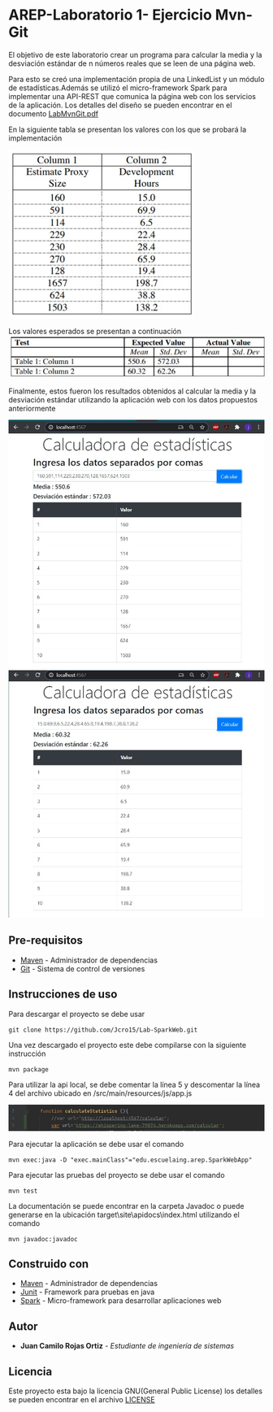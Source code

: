 # AREP-Laboratorio 1- Ejercicio Mvn-Git

El objetivo de este laboratorio crear un programa para calcular la media y 
la desviación estándar de n números reales que se leen de una página web.

Para esto se creó una implementación propia de una LinkedList y un módulo
de estadísticas.Además se utilizó el micro-framework Spark para implementar
 una API-REST que comunica la página web con los servicios de la aplicación.
 Los detalles del diseño se pueden encontrar en el  documento [LabMvnGit.pdf](LabMvnGit.pdf)

En la siguiente tabla se presentan los valores con los que se
probará la implementación

![tabla1](resources/tabla1.jpg)

Los valores esperados se presentan a continuación
![tabla2](resources/tabla2.jpg)

Finalmente, estos fueron los resultados obtenidos al calcular la media y la
desviación estándar utilizando la aplicación web con los datos propuestos
anteriormente

![resultados](resources/resultados1.jpg)
![resultados2](resources/resultados2.jpg)



## Pre-requisitos
* [Maven](https://maven.apache.org/) - Administrador de dependencias
* [Git](https://git-scm.com/) - Sistema de control de versiones 

## Instrucciones de uso

Para descargar el proyecto se debe usar 
```
git clone https://github.com/Jcro15/Lab-SparkWeb.git
```

Una vez descargado el proyecto este debe compilarse con la siguiente instrucción

```
mvn package 
```
Para utilizar la api local, se debe comentar la línea 5 y descomentar la línea 4
del archivo ubicado en /src/main/resources/js/app.js

![urls](resources/urls.jpg)


Para ejecutar la aplicación se debe usar el comando 

```
mvn exec:java -D "exec.mainClass"="edu.escuelaing.arep.SparkWebApp"
```

Para ejecutar las pruebas del proyecto se debe usar el comando
```
mvn test
```
La documentación se puede encontrar en la carpeta Javadoc o puede generarse en 
la ubicación target\site\apidocs\index.html utilizando el comando
```
mvn javadoc:javadoc
```

## Construido con

* [Maven](https://maven.apache.org/) - Administrador de dependencias
* [Junit](https://junit.org/junit5/) - Framework para pruebas en java
* [Spark](http://sparkjava.com/) - Micro-framework para desarrollar aplicaciones web

## Autor

* **Juan Camilo Rojas Ortiz** - *Estudiante de ingeniería de sistemas* 

## Licencia

Este proyecto esta bajo la licencia GNU(General Public License) los detalles se pueden encontrar en el archivo [LICENSE](LICENSE)

